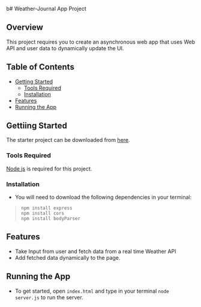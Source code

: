 b# Weather-Journal App Project

## Overview
This project requires you to create an asynchronous web app that uses Web API and user data to dynamically update the UI. 

## Table of Contents

- [Getting Started](#getting-started)
	- [Tools Required](#tools-required)
	- [Installation](#installation)
- [Features](#features)
- [Running the App](#running-the-app)

## Gettiing Started

The starter project can be downloaded from [here](https://github.com/udacity/fend/tree/refresh-2019/projects/weather-journal-app).

### Tools Required

[Node js](https://nodejs.org/en/download/) is required for this project.

### Installation

* You will need to download the following dependencies in your terminal:
 > `npm install express` </br>
  `npm install cors` </br>
  `npm install bodyParser`


## Features

* Take Input from user and fetch data from a real time Weather API
* Add fetched data dynamically to the page.

## Running the App

* To get started, open `index.html` and type in your terminal `node server.js` to run the server.

